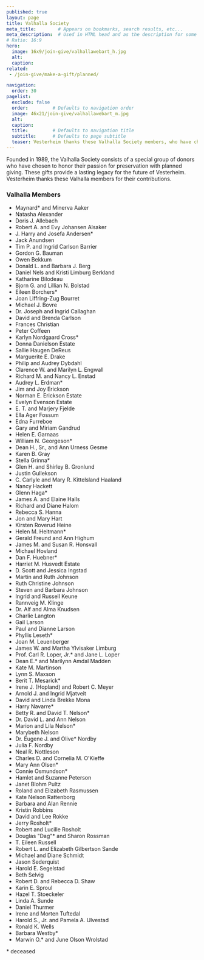 ```yaml
---
published: true
layout: page
title: Valhalla Society
meta_title:        # Appears on bookmarks, search results, etc...
meta_description:  # Used in HTML head and as the description for some search engines
# Ratio: 16:9 
hero:
  image: 16x9/join-give/valhallawebart_h.jpg
  alt:
  caption:
related:
 - /join-give/make-a-gift/planned/

navigation:
  order: 30
pagelist:
  exclude: false
  order:         # Defaults to navigation order  
  image: 46x21/join-give/valhallawebart_m.jpg
  alt:
  caption:
  title:         # Defaults to navigation title
  subtitle:      # Defaults to page subtitle
  teaser: Vesterheim thanks these Valhalla Society members, who have chosen to honor their passion for preservation with planned giving.
---
```

Founded in 1989, the Valhalla Society consists of a special group of donors who have chosen to honor their passion for preservation with planned giving. These gifts provide a lasting legacy for the future of Vesterheim. Vesterheim thanks these Valhalla members for their contributions.

### Valhalla Members

- Maynard* and Minerva Aaker
- Natasha Alexander
- Doris J. Allebach
- Robert A. and Evy Johansen Alsaker
- J. Harry and Josefa Andersen*
- Jack Anundsen
- Tim P. and Ingrid Carlson Barrier
- Gordon G. Bauman
- Owen Bekkum
- Donald L. and Barbara J. Berg
- Daniel Nels and Kristi Limburg Berkland
- Katharine Bilodeau
- Bjorn G. and Lillian N. Bolstad
- Eileen Borchers*
- Joan Liffring-Zug Bourret
- Michael J. Bovre
- Dr. Joseph and Ingrid Callaghan
- David and Brenda Carlson
- Frances Christian
- Peter Coffeen
- Karlyn Nordgaard Cross*
- Donna Danielson Estate
- Sallie Haugen DeReus
- Marguerite E. Drake
- Philip and Audrey Dybdahl
- Clarence W. and Marilyn L. Engwall
- Richard M. and Nancy L. Enstad
- Audrey L. Erdman*
- Jim and Joy Erickson
- Norman E. Erickson Estate
- Evelyn Evenson Estate
- E. T. and Marjery Fjelde
- Ella Ager Fossum
- Edna Furreboe
- Gary and Miriam Gandrud
- Helen E. Garnaas
- William N. Georgeson*
- Dean H., Sr., and Ann Urness Gesme
- Karen B. Gray
- Stella Grinna*
- Glen H. and Shirley B. Gronlund
- Justin Gullekson
- C. Carlyle and Mary R. Kittelsland Haaland
- Nancy Hackett
- Glenn Haga*
- James A. and Elaine Halls
- Richard and Diane Halom
- Rebecca S. Hanna
- Jon and Mary Hart
- Kirsten Roverud Heine
- Helen M. Heitmann*
- Gerald Freund and Ann Highum
- James M. and Susan R. Honsvall
- Michael Hovland
- Dan F. Huebner*
- Harriet M. Husvedt Estate
- D. Scott and Jessica Ingstad
- Martin and Ruth Johnson
- Ruth Christine Johnson
- Steven and Barbara Johnson
- Ingrid and Russell Keune
- Rannveig M. Klinge
- Dr. Alf and Alma Knudsen
- Charlie Langton
- Gail Larson
- Paul and Dianne Larson
- Phyllis Leseth*
- Joan M. Leuenberger
- James W. and Martha Ylvisaker Limburg
- Prof. Carl R. Loper, Jr.* and Jane L. Loper
- Dean E.* and Marilynn Amdal Madden
- Kate M. Martinson
- Lynn S. Maxson
- Berit T. Mesarick*
- Irene J. (Hopland) and Robert C. Meyer
- Arnold J. and Ingrid Mjatveit
- David and Linda Brekke Mona
- Harry Navarre*
- Betty R. and David T. Nelson*
- Dr. David L. and Ann Nelson
- Marion and Lila Nelson*
- Marybeth Nelson
- Dr. Eugene J. and Olive* Nordby
- Julia F. Nordby
- Neal R. Nottleson
- Charles D. and Cornelia M. O'Kieffe
- Mary Ann Olsen*
- Connie Osmundson*
- Hamlet and Suzanne Peterson
- Janet Blohm Pultz
- Roland and Elizabeth Rasmussen
- Kate Nelson Rattenborg
- Barbara and Alan Rennie
- Kristin Robbins
- David and Lee Rokke
- Jerry Rosholt*
- Robert and Lucille Rosholt
- Douglas "Dag"* and Sharon Rossman
- T. Eileen Russell
- Robert L. and Elizabeth Gilbertson Sande
- Michael and Diane Schmidt
- Jason Sederquist
- Harold E. Segelstad
- Beth Selvig
- Robert D. and Rebecca D. Shaw
- Karin E. Sproul
- Hazel T. Stoeckeler
- Linda A. Sunde
- Daniel Thurmer
- Irene and Morten Tuftedal
- Harold S., Jr. and Pamela A. Ulvestad
- Ronald K. Wells
- Barbara Westby*
- Marwin O.* and June Olson Wrolstad

\* deceased